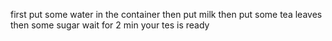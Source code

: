 first put some water in the container
then put milk
then put some tea leaves
then some sugar
wait for 2 min
your tes is ready